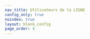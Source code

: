 ```yaml
---
nav_title: Utilisateurs de la LIGNE
config_only: true
noindex: true
layout: blank_config
page_order: 4
---
```


